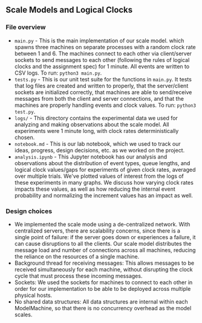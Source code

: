 ## Scale Models and Logical Clocks

### File overview
* `main.py` - This is the main implementation of our scale model. which spawns three machines on separate processes with a random clock rate between 1 and 6. The machines connect to each other via client/server sockets to send messages to each other (following the rules of logical clocks and the assignment spec) for 1 minute. All events are written to CSV logs. To run: `python3 main.py`.
* `tests.py` - This is our unit test suite for the functions in `main.py`. It tests that log files are created and written to properly, that the server/client sockets are initialized correctly, that machines are able to send/receive messages from both the client and server connections, and that the machines are properly handling events and clock values. To run: `python3 test.py`.
* `logs/` - This directory contains the experimental data we used for analyzing and making observations about the scale model. All experiments were 1 minute long, with clock rates deterministically chosen.
* `notebook.md` - This is our lab notebook, which we used to track our ideas, progress, design decisions, etc. as we worked on the project.
* `analysis.ipynb` - This Jupyter notebook has our analysis and observations about the distribution of event types, queue lengths, and logical clock values/gaps for experiments of given clock rates, averaged over multiple trials. We've plotted values of interest from the logs of these experiments in many graphs. We discuss how varying clock rates impacts these values, as well as how reducing the internal event probability and normalizing the increment values has an impact as well.


### Design choices
* We implemented the scale mode using a de-centralized network. With centralized servers, there are scalability concerns, since there is a single point of failure: if the server goes down or experiences a failure, it can cause disruptions to all the clients. Our scale model distributes the message load and number of connections across all machines, reducing the reliance on the resources of a single machine. 
* Background thread for receiving messages: This allows messages to be received simultaneously for each machine, without disrupting the clock cycle that must process these incoming messages.
* Sockets: We used the sockets for machines to connect to each other in order for our implementation to be able to be deployed across multiple physical hosts.
* No shared data structures: All data structures are internal within each ModelMachine, so that there is no concurrency overhead as the model scales.